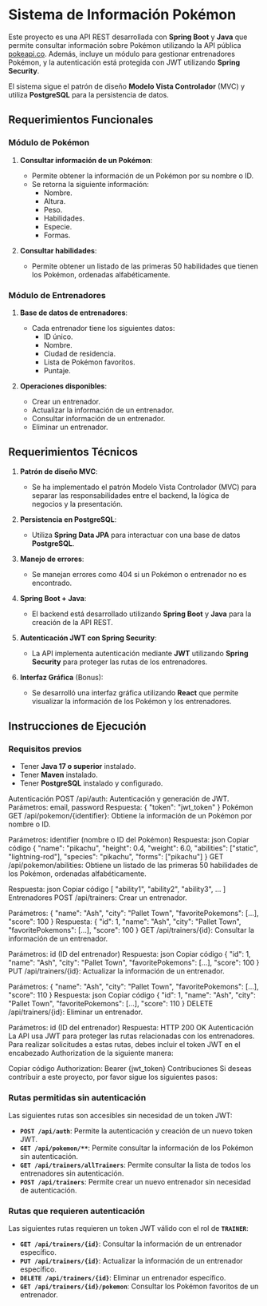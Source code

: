 # Sistema de Información Pokémon

Este proyecto es una API REST desarrollada con **Spring Boot** y **Java** que permite consultar información sobre Pokémon utilizando la API pública [pokeapi.co](https://pokeapi.co/).
Además, incluye un módulo para gestionar entrenadores Pokémon, y la autenticación está protegida con JWT utilizando **Spring Security**. 

El sistema sigue el patrón de diseño **Modelo Vista Controlador** (MVC) y utiliza **PostgreSQL** para la persistencia de datos.

## Requerimientos Funcionales

### Módulo de Pokémon
1. **Consultar información de un Pokémon**:
   - Permite obtener la información de un Pokémon por su nombre o ID.
   - Se retorna la siguiente información:
     - Nombre.
     - Altura.
     - Peso.
     - Habilidades.
     - Especie.
     - Formas.
   
2. **Consultar habilidades**:
   - Permite obtener un listado de las primeras 50 habilidades que tienen los Pokémon, ordenadas alfabéticamente.

### Módulo de Entrenadores
1. **Base de datos de entrenadores**:
   - Cada entrenador tiene los siguientes datos:
     - ID único.
     - Nombre.
     - Ciudad de residencia.
     - Lista de Pokémon favoritos.
     - Puntaje.

2. **Operaciones disponibles**:
   - Crear un entrenador.
   - Actualizar la información de un entrenador.
   - Consultar información de un entrenador.
   - Eliminar un entrenador.

## Requerimientos Técnicos

1. **Patrón de diseño MVC**:
   - Se ha implementado el patrón Modelo Vista Controlador (MVC) para separar las responsabilidades entre el backend, la lógica de negocios y la presentación.
   
2. **Persistencia en PostgreSQL**:
   - Utiliza **Spring Data JPA** para interactuar con una base de datos **PostgreSQL**.

3. **Manejo de errores**:
   - Se manejan errores como 404 si un Pokémon o entrenador no es encontrado.

4. **Spring Boot + Java**:
   - El backend está desarrollado utilizando **Spring Boot** y **Java** para la creación de la API REST.

5. **Autenticación JWT con Spring Security**:
   - La API implementa autenticación mediante **JWT** utilizando **Spring Security** para proteger las rutas de los entrenadores.

6. **Interfaz Gráfica** (Bonus):
   - Se desarrolló una interfaz gráfica utilizando **React** que permite visualizar la información de los Pokémon y los entrenadores.

## Instrucciones de Ejecución

### Requisitos previos
- Tener **Java 17 o superior** instalado.
- Tener **Maven** instalado.
- Tener **PostgreSQL** instalado y configurado.

Autenticación
POST /api/auth: Autenticación y generación de JWT.
Parámetros: email, password
Respuesta: { "token": "jwt_token" }
Pokémon
GET /api/pokemon/{identifier}: Obtiene la información de un Pokémon por nombre o ID.

Parámetros: identifier (nombre o ID del Pokémon)
Respuesta:
json
Copiar código
{
  "name": "pikachu",
  "height": 0.4,
  "weight": 6.0,
  "abilities": ["static", "lightning-rod"],
  "species": "pikachu",
  "forms": ["pikachu"]
}
GET /api/pokemon/abilities: Obtiene un listado de las primeras 50 habilidades de los Pokémon, ordenadas alfabéticamente.

Respuesta:
json
Copiar código
[
  "ability1",
  "ability2",
  "ability3",
  ...
]
Entrenadores
POST /api/trainers: Crear un entrenador.

Parámetros: { "name": "Ash", "city": "Pallet Town", "favoritePokemons": [...], "score": 100 }
Respuesta: { "id": 1, "name": "Ash", "city": "Pallet Town", "favoritePokemons": [...], "score": 100 }
GET /api/trainers/{id}: Consultar la información de un entrenador.

Parámetros: id (ID del entrenador)
Respuesta:
json
Copiar código
{
  "id": 1,
  "name": "Ash",
  "city": "Pallet Town",
  "favoritePokemons": [...],
  "score": 100
}
PUT /api/trainers/{id}: Actualizar la información de un entrenador.

Parámetros: { "name": "Ash", "city": "Pallet Town", "favoritePokemons": [...], "score": 110 }
Respuesta:
json
Copiar código
{
  "id": 1,
  "name": "Ash",
  "city": "Pallet Town",
  "favoritePokemons": [...],
  "score": 110
}
DELETE /api/trainers/{id}: Eliminar un entrenador.

Parámetros: id (ID del entrenador)
Respuesta: HTTP 200 OK
Autenticación
La API usa JWT para proteger las rutas relacionadas con los entrenadores. Para realizar solicitudes a estas rutas,
debes incluir el token JWT en el encabezado Authorization de la siguiente manera:


Copiar código
Authorization: Bearer {jwt_token}
Contribuciones
Si deseas contribuir a este proyecto, por favor sigue los siguientes pasos:





### Rutas permitidas sin autenticación

Las siguientes rutas son accesibles sin necesidad de un token JWT:


- **`POST /api/auth`**: Permite la autenticación y creación de un nuevo token JWT.
- **`GET /api/pokemon/**`**: Permite consultar la información de los Pokémon sin autenticación.
- **`GET /api/trainers/allTrainers`**: Permite consultar la lista de todos los entrenadores sin autenticación.
- **`POST /api/trainers`**: Permite crear un nuevo entrenador sin necesidad de autenticación.

### Rutas que requieren autenticación

Las siguientes rutas requieren un token JWT válido con el rol de **`TRAINER`**:

- **`GET /api/trainers/{id}`**: Consultar la información de un entrenador específico.
- **`PUT /api/trainers/{id}`**: Actualizar la información de un entrenador específico.
- **`DELETE /api/trainers/{id}`**: Eliminar un entrenador específico.
- **`GET /api/trainers/{id}/pokemon`**: Consultar los Pokémon favoritos de un entrenador.



